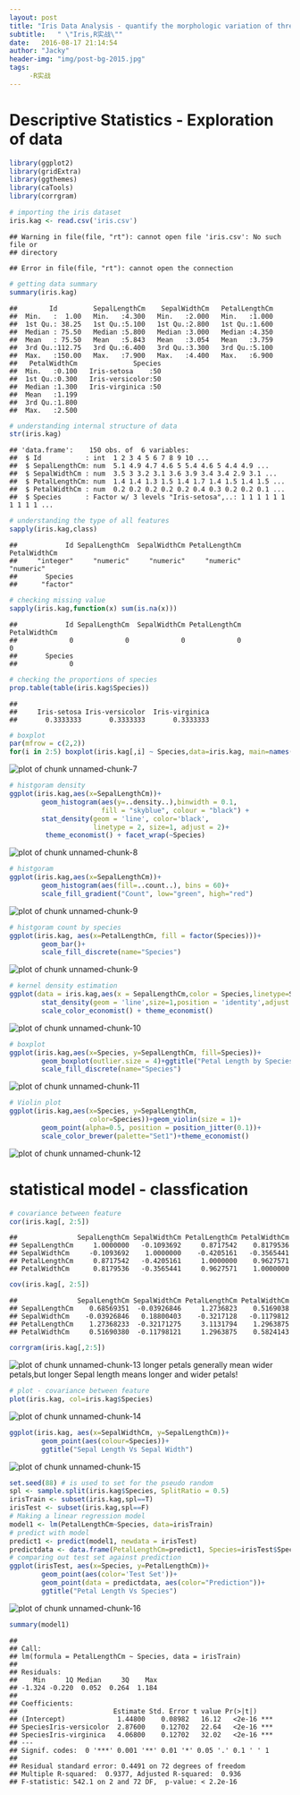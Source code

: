 ```yaml
---
layout: post
title: "Iris Data Analysis - quantify the morphologic variation of three related species"
subtitle:   " \"Iris,R实战\""
date:   2016-08-17 21:14:54
author: "Jacky"
header-img: "img/post-bg-2015.jpg"
tags: 
     -R实战 
---
```


# Descriptive Statistics - Exploration of data


```r
library(ggplot2)
library(gridExtra)
library(ggthemes)
library(caTools)
library(corrgram)
```

```r
# importing the iris dataset
iris.kag <- read.csv('iris.csv')
```

```
## Warning in file(file, "rt"): cannot open file 'iris.csv': No such file or
## directory
```

```
## Error in file(file, "rt"): cannot open the connection
```

```r
# getting data summary
summary(iris.kag)
```

```
##        Id         SepalLengthCm    SepalWidthCm   PetalLengthCm  
##  Min.   :  1.00   Min.   :4.300   Min.   :2.000   Min.   :1.000  
##  1st Qu.: 38.25   1st Qu.:5.100   1st Qu.:2.800   1st Qu.:1.600  
##  Median : 75.50   Median :5.800   Median :3.000   Median :4.350  
##  Mean   : 75.50   Mean   :5.843   Mean   :3.054   Mean   :3.759  
##  3rd Qu.:112.75   3rd Qu.:6.400   3rd Qu.:3.300   3rd Qu.:5.100  
##  Max.   :150.00   Max.   :7.900   Max.   :4.400   Max.   :6.900  
##   PetalWidthCm              Species  
##  Min.   :0.100   Iris-setosa    :50  
##  1st Qu.:0.300   Iris-versicolor:50  
##  Median :1.300   Iris-virginica :50  
##  Mean   :1.199                       
##  3rd Qu.:1.800                       
##  Max.   :2.500
```

```r
# understanding internal structure of data
str(iris.kag)
```

```
## 'data.frame':	150 obs. of  6 variables:
##  $ Id           : int  1 2 3 4 5 6 7 8 9 10 ...
##  $ SepalLengthCm: num  5.1 4.9 4.7 4.6 5 5.4 4.6 5 4.4 4.9 ...
##  $ SepalWidthCm : num  3.5 3 3.2 3.1 3.6 3.9 3.4 3.4 2.9 3.1 ...
##  $ PetalLengthCm: num  1.4 1.4 1.3 1.5 1.4 1.7 1.4 1.5 1.4 1.5 ...
##  $ PetalWidthCm : num  0.2 0.2 0.2 0.2 0.2 0.4 0.3 0.2 0.2 0.1 ...
##  $ Species      : Factor w/ 3 levels "Iris-setosa",..: 1 1 1 1 1 1 1 1 1 1 ...
```

```r
# understanding the type of all features
sapply(iris.kag,class)
```

```
##            Id SepalLengthCm  SepalWidthCm PetalLengthCm  PetalWidthCm 
##     "integer"     "numeric"     "numeric"     "numeric"     "numeric" 
##       Species 
##      "factor"
```

```r
# checking missing value
sapply(iris.kag,function(x) sum(is.na(x)))
```

```
##            Id SepalLengthCm  SepalWidthCm PetalLengthCm  PetalWidthCm 
##             0             0             0             0             0 
##       Species 
##             0
```

```r
# checking the proportions of species
prop.table(table(iris.kag$Species))
```

```
## 
##     Iris-setosa Iris-versicolor  Iris-virginica 
##       0.3333333       0.3333333       0.3333333
```



```r
# boxplot
par(mfrow = c(2,2))
for(i in 2:5) boxplot(iris.kag[,i] ~ Species,data=iris.kag, main=names(iris.kag[i]))
```

![plot of chunk unnamed-chunk-7](http://oiqvvwjga.bkt.clouddn.com/Iris-Data-Analysis/unnamed-chunk-7-1.png)


```r
# histgoram density
ggplot(iris.kag,aes(x=SepalLengthCm))+
        geom_histogram(aes(y=..density..),binwidth = 0.1, 
                       fill = "skyblue", colour = "black") +
        stat_density(geom = 'line', color='black',
                     linetype = 2, size=1, adjust = 2)+
         theme_economist() + facet_wrap(~Species)
```

![plot of chunk unnamed-chunk-8](http://oiqvvwjga.bkt.clouddn.com/Iris-Data-Analysis/unnamed-chunk-8-1.png)

```r
# histgoram
ggplot(iris.kag,aes(x=SepalLengthCm))+
        geom_histogram(aes(fill=..count..), bins = 60)+
        scale_fill_gradient("Count", low="green", high="red")
```

![plot of chunk unnamed-chunk-9](http://oiqvvwjga.bkt.clouddn.com/Iris-Data-Analysis/unnamed-chunk-9-1.png)

```r
# histgoram count by species
ggplot(iris.kag, aes(x=PetalLengthCm, fill = factor(Species)))+
        geom_bar()+
        scale_fill_discrete(name="Species")
```

![plot of chunk unnamed-chunk-9](http://oiqvvwjga.bkt.clouddn.com/Iris-Data-Analysis/unnamed-chunk-9-2.png)


```r
# kernel density estimation
ggplot(data = iris.kag,aes(x = SepalLengthCm,color = Species,linetype=Species))+
        stat_density(geom = 'line',size=1,position = 'identity',adjust = 1)+
        scale_color_economist() + theme_economist()
```

![plot of chunk unnamed-chunk-10](http://oiqvvwjga.bkt.clouddn.com/Iris-Data-Analysis/unnamed-chunk-10-1.png)


```r
# boxplot
ggplot(iris.kag,aes(x=Species, y=SepalLengthCm, fill=Species))+
        geom_boxplot(outlier.size = 4)+ggtitle("Petal Length by Species")+
        scale_fill_discrete(name="Species")
```

![plot of chunk unnamed-chunk-11](http://oiqvvwjga.bkt.clouddn.com/Iris-Data-Analysis/unnamed-chunk-11-1.png)


```r
# Violin plot
ggplot(iris.kag,aes(x=Species, y=SepalLengthCm,
                    color=Species))+geom_violin(size = 1)+
        geom_point(alpha=0.5, position = position_jitter(0.1))+
        scale_color_brewer(palette="Set1")+theme_economist()
```

![plot of chunk unnamed-chunk-12](http://oiqvvwjga.bkt.clouddn.com/Iris-Data-Analysis/unnamed-chunk-12-1.png)

# statistical model - classfication

```r
# covariance between feature
cor(iris.kag[, 2:5])
```

```
##               SepalLengthCm SepalWidthCm PetalLengthCm PetalWidthCm
## SepalLengthCm     1.0000000   -0.1093692     0.8717542    0.8179536
## SepalWidthCm     -0.1093692    1.0000000    -0.4205161   -0.3565441
## PetalLengthCm     0.8717542   -0.4205161     1.0000000    0.9627571
## PetalWidthCm      0.8179536   -0.3565441     0.9627571    1.0000000
```

```r
cov(iris.kag[, 2:5])
```

```
##               SepalLengthCm SepalWidthCm PetalLengthCm PetalWidthCm
## SepalLengthCm    0.68569351  -0.03926846     1.2736823    0.5169038
## SepalWidthCm    -0.03926846   0.18800403    -0.3217128   -0.1179812
## PetalLengthCm    1.27368233  -0.32171275     3.1131794    1.2963875
## PetalWidthCm     0.51690380  -0.11798121     1.2963875    0.5824143
```

```r
corrgram(iris.kag[,2:5])
```

![plot of chunk unnamed-chunk-13](http://oiqvvwjga.bkt.clouddn.com/Iris-Data-Analysis/unnamed-chunk-13-1.png)
longer petals generally mean wider petals,but longer Sepal length means longer and wider petals!

```r
# plot - covariance between feature
plot(iris.kag, col=iris.kag$Species)
```

![plot of chunk unnamed-chunk-14](http://oiqvvwjga.bkt.clouddn.com/Iris-Data-Analysis/unnamed-chunk-14-1.png)


```r
ggplot(iris.kag, aes(x=SepalWidthCm, y=SepalLengthCm))+
        geom_point(aes(colour=Species))+
        ggtitle("Sepal Length Vs Sepal Width")
```

![plot of chunk unnamed-chunk-15](http://oiqvvwjga.bkt.clouddn.com/Iris-Data-Analysis/unnamed-chunk-15-1.png)

```r
set.seed(88) # is used to set for the pseudo random
spl <- sample.split(iris.kag$Species, SplitRatio = 0.5)
irisTrain <- subset(iris.kag,spl==T)
irisTest <- subset(iris.kag,spl==F)
# Making a linear regression model
model1 <- lm(PetalLengthCm~Species, data=irisTrain)
# predict with model
predict1 <- predict(model1, newdata = irisTest)
predictdata <- data.frame(PetalLengthCm=predict1, Species=irisTest$Species)
# comparing out test set against prediction
ggplot(irisTest, aes(x=Species, y=PetalLengthCm))+
        geom_point(aes(color='Test Set'))+
        geom_point(data = predictdata, aes(color="Prediction"))+
        ggtitle("Petal Length Vs Species")
```

![plot of chunk unnamed-chunk-16](http://oiqvvwjga.bkt.clouddn.com/Iris-Data-Analysis/unnamed-chunk-16-1.png)

```r
summary(model1)
```

```
## 
## Call:
## lm(formula = PetalLengthCm ~ Species, data = irisTrain)
## 
## Residuals:
##    Min     1Q Median     3Q    Max 
## -1.324 -0.220  0.052  0.264  1.184 
## 
## Coefficients:
##                        Estimate Std. Error t value Pr(>|t|)    
## (Intercept)             1.44800    0.08982   16.12   <2e-16 ***
## SpeciesIris-versicolor  2.87600    0.12702   22.64   <2e-16 ***
## SpeciesIris-virginica   4.06800    0.12702   32.02   <2e-16 ***
## ---
## Signif. codes:  0 '***' 0.001 '**' 0.01 '*' 0.05 '.' 0.1 ' ' 1
## 
## Residual standard error: 0.4491 on 72 degrees of freedom
## Multiple R-squared:  0.9377,	Adjusted R-squared:  0.936 
## F-statistic: 542.1 on 2 and 72 DF,  p-value: < 2.2e-16
```
